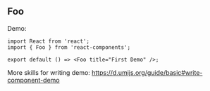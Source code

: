 ## Foo

Demo:

```tsx
import React from 'react';
import { Foo } from 'react-components';

export default () => <Foo title="First Demo" />;
```

More skills for writing demo: https://d.umijs.org/guide/basic#write-component-demo
